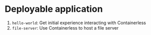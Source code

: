 # Deployable application

1. `hello-world`: Get initial experience interacting with Containerless
2. `file-server`: Use Containerless to host a file server
